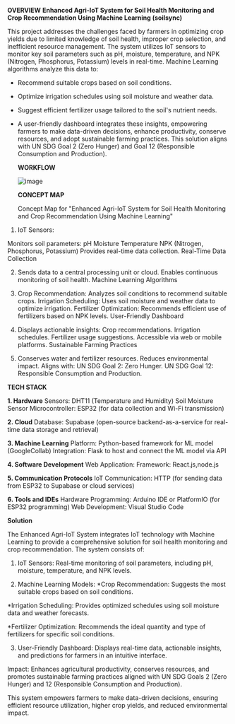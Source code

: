 **OVERVIEW**
**Enhanced Agri-IoT System for Soil Health Monitoring and Crop Recommendation Using Machine Learning (soilsync)**

 This project addresses the challenges faced by farmers in optimizing crop yields due to limited knowledge of soil health, improper crop selection, and inefficient resource management. The system utilizes IoT sensors to monitor key soil parameters such as pH, moisture, temperature, and NPK (Nitrogen, Phosphorus, Potassium) levels in real-time.
Machine Learning algorithms analyze this data to:
* Recommend suitable crops based on soil conditions.
* Optimize irrigation schedules using soil moisture and weather data.
* Suggest efficient fertilizer usage tailored to the soil's nutrient needs.
* A user-friendly dashboard integrates these insights, empowering farmers to make data-driven decisions, enhance productivity, conserve resources, and adopt sustainable farming practices. This solution aligns with UN SDG Goal 2 (Zero Hunger) and Goal 12 (Responsible Consumption and Production).



  **WORKFLOW**
  
  ![image](https://github.com/user-attachments/assets/b5abcd29-5b13-4699-977e-2ca1a20075e2)


  **CONCEPT MAP**

  Concept Map for "Enhanced Agri-IoT System for Soil Health Monitoring and Crop Recommendation Using Machine Learning"

1) IoT Sensors:

Monitors soil parameters:
pH
Moisture
Temperature
NPK (Nitrogen, Phosphorus, Potassium)
Provides real-time data collection.
Real-Time Data Collection

2) Sends data to a central processing unit or cloud.
Enables continuous monitoring of soil health.
Machine Learning Algorithms

3) Crop Recommendation:
Analyzes soil conditions to recommend suitable crops.
Irrigation Scheduling:
Uses soil moisture and weather data to optimize irrigation.
Fertilizer Optimization:
Recommends efficient use of fertilizers based on NPK levels.
User-Friendly Dashboard

4) Displays actionable insights:
Crop recommendations.
Irrigation schedules.
Fertilizer usage suggestions.
Accessible via web or mobile platforms.
Sustainable Farming Practices

5) Conserves water and fertilizer resources.
Reduces environmental impact.
Aligns with:
UN SDG Goal 2: Zero Hunger.
UN SDG Goal 12: Responsible Consumption and Production.


**TECH STACK**

**1. Hardware**
Sensors:
DHT11 (Temperature and Humidity)
Soil Moisture Sensor
Microcontroller:
ESP32 (for data collection and Wi-Fi transmission) 

**2. Cloud**
Database:
Supabase (open-source backend-as-a-service for real-time data storage and retrieval)  

**3. Machine Learning**
Platform:
Python-based framework for ML model (GoogleCollab)
Integration:
Flask to host and connect the ML model via API

**4. Software Development**
Web Application:
Framework: React.js,node.js

**5. Communication Protocols**
IoT Communication:
HTTP (for sending data from ESP32 to Supabase or cloud services)

**6. Tools and IDEs**
Hardware Programming:
Arduino IDE or PlatformIO (for ESP32 programming)
Web Development:
Visual Studio Code 


**Solution**

The Enhanced Agri-IoT System integrates IoT technology with Machine Learning to provide a comprehensive solution for soil health monitoring and crop recommendation. The system consists of:

1) IoT Sensors: Real-time monitoring of soil parameters, including pH, moisture, temperature, and NPK levels.

2) Machine Learning Models:
*Crop Recommendation: Suggests the most suitable crops based on soil conditions.

*Irrigation Scheduling: Provides optimized schedules using soil moisture data and weather forecasts.

*Fertilizer Optimization: Recommends the ideal quantity and type of fertilizers for specific soil conditions.

3) User-Friendly Dashboard: Displays real-time data, actionable insights, and predictions for farmers in an intuitive interface.

Impact: Enhances agricultural productivity, conserves resources, and promotes sustainable farming practices aligned with UN SDG Goals 2 (Zero Hunger) and 12 (Responsible Consumption and Production).

This system empowers farmers to make data-driven decisions, ensuring efficient resource utilization, higher crop yields, and reduced environmental impact.




